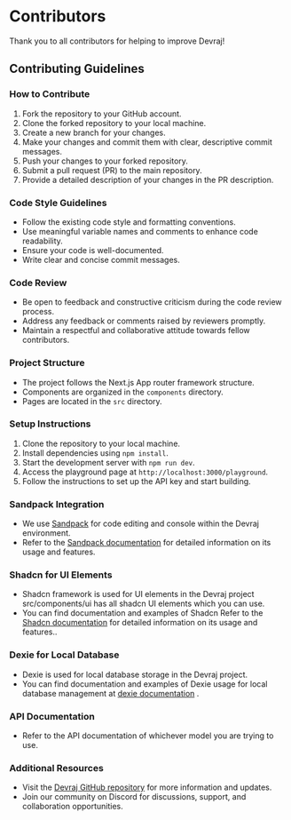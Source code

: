 # Contributors

Thank you to all contributors for helping to improve Devraj!


## Contributing Guidelines

### How to Contribute

1. Fork the repository to your GitHub account.
2. Clone the forked repository to your local machine.
3. Create a new branch for your changes.
4. Make your changes and commit them with clear, descriptive commit messages.
5. Push your changes to your forked repository.
6. Submit a pull request (PR) to the main repository.
7. Provide a detailed description of your changes in the PR description.

### Code Style Guidelines

- Follow the existing code style and formatting conventions.
- Use meaningful variable names and comments to enhance code readability.
- Ensure your code is well-documented.
- Write clear and concise commit messages.

### Code Review

- Be open to feedback and constructive criticism during the code review process.
- Address any feedback or comments raised by reviewers promptly.
- Maintain a respectful and collaborative attitude towards fellow contributors.


### Project Structure

- The project follows the Next.js App router framework structure.
- Components are organized in the `components` directory.
- Pages are located in the `src` directory.

### Setup Instructions

1. Clone the repository to your local machine.
2. Install dependencies using `npm install`.
3. Start the development server with `npm run dev`.
4. Access the playground page at `http://localhost:3000/playground`.
5. Follow the instructions to set up the API key and start building.

### Sandpack Integration

- We use [Sandpack](https://sandpack.codesandbox.io/docs) for code editing and console within the Devraj environment.
- Refer to the [Sandpack documentation](https://sandpack.codesandbox.io/docs) for detailed information on its usage and features.


### Shadcn for UI Elements

- Shadcn framework is used for UI elements in the Devraj project src/components/ui has all shadcn UI elements which you can use.
- You can find documentation and examples of Shadcn Refer to the [Shadcn documentation](https://ui.shadcn.com/docs) for detailed information on its usage and features..

### Dexie for Local Database

- Dexie is used for local database storage in the Devraj project.
- You can find documentation and examples of Dexie usage for local database management at [dexie documentation](https://ui.shadcn.com/docs](https://dexie.org/docs/Tutorial/React)) .

### API Documentation

- Refer to the API documentation of whichever model you are trying to use.


### Additional Resources

- Visit the [Devraj GitHub repository](https://github.com/devraj-nextjs/devraj) for more information and updates.
- Join our community on Discord for discussions, support, and collaboration opportunities.


